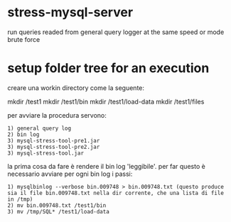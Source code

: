 # stress-mysql-server

run queries readed from general query logger at the same speed or mode brute force

# setup folder tree for an execution

creare una workin directory come la seguente:

mkdir /test1
mkdir /test1/bin
mkdir /test1/load-data
mkdir /test1/files

per avviare la procedura servono:

	1) general query log
	2) bin log
	3) mysql-stress-tool-pre1.jar
	3) mysql-stress-tool-pre2.jar
	3) mysql-stress-tool.jar

la prima cosa da fare è rendere il bin log 'leggibile'.
per far questo è necessario avviare per ogni bin log i passi:

	1) mysqlbinlog --verbose bin.009748 > bin.009748.txt (questo produce sia il file bin.009748.txt nella dir corrente, che una lista di file in /tmp)
	2) mv bin.009748.txt /test1/bin
	3) mv /tmp/SQL* /test1/load-data


